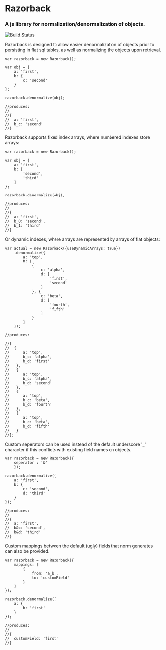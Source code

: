 # Razorback
### A js library for normalization/denormalization of objects.

[![Build Status](https://travis-ci.org/njenan/Razorback.svg?branch=master)](https://travis-ci.org/njenan/Razorback)

Razorback is designed to allow easier denormalization of objects prior to persisting in flat sql tables, as well as normalizing the objects upon retrieval.

	var razorback = new Razorback();
	
	var obj = {
		a: 'first',
		b: {
			c: 'second'
		}
	};
	
	razorback.denormalize(obj);
	
	//produces:
	//
	//{
	//	a: 'first',
	//	b_c: 'second'
	//}
	

Razorback supports fixed index arrays, where numbered indexes store arrays:

	var razorback = new Razorback();
	
	var obj = {
		a: 'first',
		b: [
			'second',
			'third'
		]
	};
	
	razorback.denormalize(obj);
	
	//produces:
	//
	//{
	//	a: 'first',
	//	b_0: 'second',
	//	b_1: 'third'
	//}
	
Or dynamic indexes, where arrays are represented by arrays of flat objects:

	var actual = new Razorback({useDynamicArrays: true})
		.denormalize({
			a: 'top',
            b: [
            	{
                	c: 'alpha',
                    d: [
                    	'first',
                        'second'
                    ]
                }, {
                	c: 'beta',
                    d: [
                    	'fourth',
                        'fifth'
                    ]
                }
            ]
        });
        
    //produces:
    
    //[
    //	{
    //  	a: 'top',
    //      b_c: 'alpha',
    //      b_d: 'first'
    //   },
    //	 {
    //   	a: 'top',
    //      b_c: 'alpha',
    //      b_d: 'second'
    //   },
    //   {
    //      a: 'top',
    //      b_c: 'beta',
    //      b_d: 'fourth'
    //   },
    //   {
    //      a: 'top',
    //      b_c: 'beta',
    //      b_d: 'fifth'
    //   }
    //];

Custom seperators can be used instead of the default underscore '_' character if this conflicts with existing field names on objects.

	var razorback = new Razorback({
		seperator : '&'
		});
		
	razorback.denormalize({
		a: 'first',
		b: {
			c: 'second',
			d: 'third'
		}
	});
	
	//produces:
	//
	//{
	//	a: 'first',
	//	b&c: 'second',
	//	b&d: 'third'
	//}
	
	
Custom mappings between the default (ugly) fields that norm generates can also be provided.

	var razorback = new Razorback({
		mappings: [
			{
				from: 'a_b',
				to: 'customField'
			}
		]
	});
	
	razorback.denormalize({
		a: {
			b: 'first'
		}
	});
	
	//produces:
	//
	//{
	//	customField: 'first'
	//}
